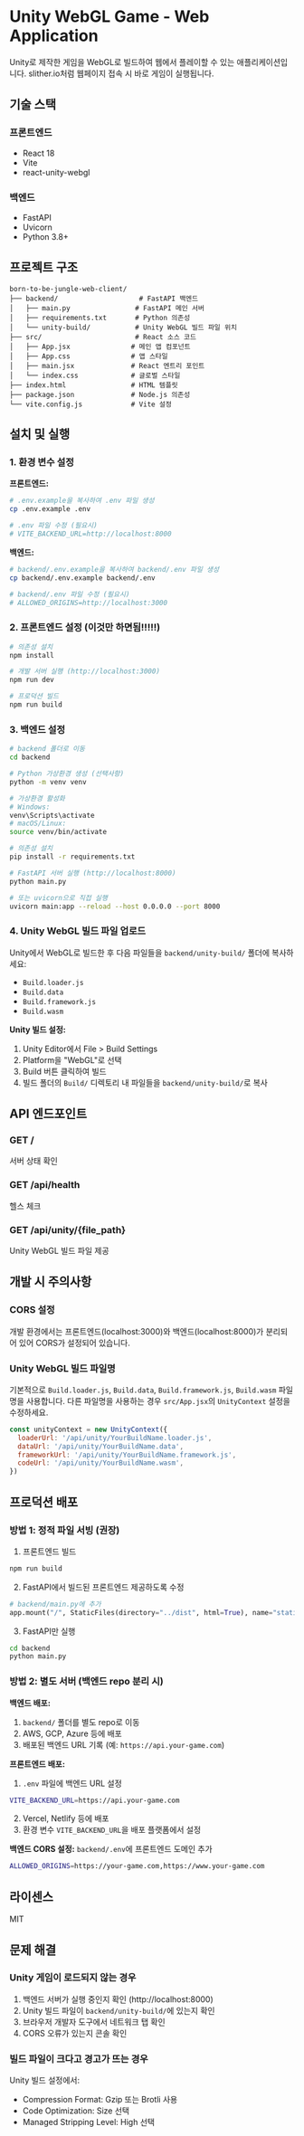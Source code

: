 # Unity WebGL Game - Web Application

Unity로 제작한 게임을 WebGL로 빌드하여 웹에서 플레이할 수 있는 애플리케이션입니다.
slither.io처럼 웹페이지 접속 시 바로 게임이 실행됩니다.

## 기술 스택

### 프론트엔드
- React 18
- Vite
- react-unity-webgl

### 백엔드
- FastAPI
- Uvicorn
- Python 3.8+

## 프로젝트 구조

```
born-to-be-jungle-web-client/
├── backend/                    # FastAPI 백엔드
│   ├── main.py                # FastAPI 메인 서버
│   ├── requirements.txt       # Python 의존성
│   └── unity-build/           # Unity WebGL 빌드 파일 위치
├── src/                       # React 소스 코드
│   ├── App.jsx               # 메인 앱 컴포넌트
│   ├── App.css               # 앱 스타일
│   ├── main.jsx              # React 엔트리 포인트
│   └── index.css             # 글로벌 스타일
├── index.html                # HTML 템플릿
├── package.json              # Node.js 의존성
└── vite.config.js            # Vite 설정
```

## 설치 및 실행

### 1. 환경 변수 설정

**프론트엔드:**
```bash
# .env.example을 복사하여 .env 파일 생성
cp .env.example .env

# .env 파일 수정 (필요시)
# VITE_BACKEND_URL=http://localhost:8000
```

**백엔드:**
```bash
# backend/.env.example을 복사하여 backend/.env 파일 생성
cp backend/.env.example backend/.env

# backend/.env 파일 수정 (필요시)
# ALLOWED_ORIGINS=http://localhost:3000
```

### 2. 프론트엔드 설정 (이것만 하면됨!!!!!)

```bash
# 의존성 설치
npm install

# 개발 서버 실행 (http://localhost:3000)
npm run dev

# 프로덕션 빌드
npm run build
```

### 3. 백엔드 설정

```bash
# backend 폴더로 이동
cd backend

# Python 가상환경 생성 (선택사항)
python -m venv venv

# 가상환경 활성화
# Windows:
venv\Scripts\activate
# macOS/Linux:
source venv/bin/activate

# 의존성 설치
pip install -r requirements.txt

# FastAPI 서버 실행 (http://localhost:8000)
python main.py

# 또는 uvicorn으로 직접 실행
uvicorn main:app --reload --host 0.0.0.0 --port 8000
```

### 4. Unity WebGL 빌드 파일 업로드

Unity에서 WebGL로 빌드한 후 다음 파일들을 `backend/unity-build/` 폴더에 복사하세요:

- `Build.loader.js`
- `Build.data`
- `Build.framework.js`
- `Build.wasm`

**Unity 빌드 설정:**
1. Unity Editor에서 File > Build Settings
2. Platform을 "WebGL"로 선택
3. Build 버튼 클릭하여 빌드
4. 빌드 폴더의 `Build/` 디렉토리 내 파일들을 `backend/unity-build/`로 복사

## API 엔드포인트

### GET /
서버 상태 확인

### GET /api/health
헬스 체크

### GET /api/unity/{file_path}
Unity WebGL 빌드 파일 제공

## 개발 시 주의사항

### CORS 설정
개발 환경에서는 프론트엔드(localhost:3000)와 백엔드(localhost:8000)가 분리되어 있어 CORS가 설정되어 있습니다.

### Unity WebGL 빌드 파일명
기본적으로 `Build.loader.js`, `Build.data`, `Build.framework.js`, `Build.wasm` 파일명을 사용합니다.
다른 파일명을 사용하는 경우 `src/App.jsx`의 `UnityContext` 설정을 수정하세요.

```javascript
const unityContext = new UnityContext({
  loaderUrl: '/api/unity/YourBuildName.loader.js',
  dataUrl: '/api/unity/YourBuildName.data',
  frameworkUrl: '/api/unity/YourBuildName.framework.js',
  codeUrl: '/api/unity/YourBuildName.wasm',
})
```

## 프로덕션 배포

### 방법 1: 정적 파일 서빙 (권장)

1. 프론트엔드 빌드
```bash
npm run build
```

2. FastAPI에서 빌드된 프론트엔드 제공하도록 수정
```python
# backend/main.py에 추가
app.mount("/", StaticFiles(directory="../dist", html=True), name="static")
```

3. FastAPI만 실행
```bash
cd backend
python main.py
```

### 방법 2: 별도 서버 (백엔드 repo 분리 시)

**백엔드 배포:**
1. `backend/` 폴더를 별도 repo로 이동
2. AWS, GCP, Azure 등에 배포
3. 배포된 백엔드 URL 기록 (예: `https://api.your-game.com`)

**프론트엔드 배포:**
1. `.env` 파일에 백엔드 URL 설정
```bash
VITE_BACKEND_URL=https://api.your-game.com
```
2. Vercel, Netlify 등에 배포
3. 환경 변수 `VITE_BACKEND_URL`을 배포 플랫폼에서 설정

**백엔드 CORS 설정:**
`backend/.env`에 프론트엔드 도메인 추가
```bash
ALLOWED_ORIGINS=https://your-game.com,https://www.your-game.com
```

## 라이센스

MIT

## 문제 해결

### Unity 게임이 로드되지 않는 경우
1. 백엔드 서버가 실행 중인지 확인 (http://localhost:8000)
2. Unity 빌드 파일이 `backend/unity-build/`에 있는지 확인
3. 브라우저 개발자 도구에서 네트워크 탭 확인
4. CORS 오류가 있는지 콘솔 확인

### 빌드 파일이 크다고 경고가 뜨는 경우
Unity 빌드 설정에서:
- Compression Format: Gzip 또는 Brotli 사용
- Code Optimization: Size 선택
- Managed Stripping Level: High 선택
